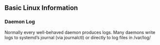 ## Basic Linux Information



### Daemon Log
Normally every well-behaved daemon produces logs. Many daemons write logs to systemd’s journal (via journalctl) or directly to log files in /var/log/